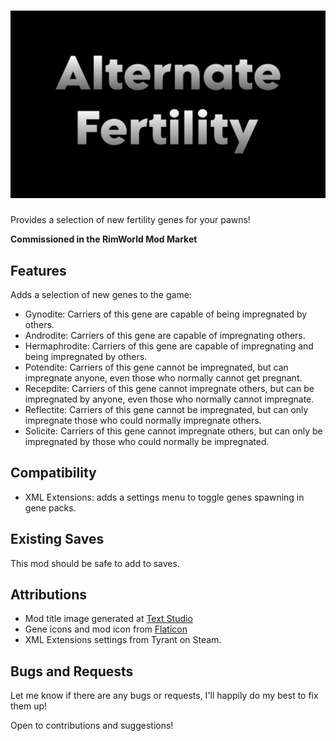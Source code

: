 # ![AlternateFertility](./About/Preview.png)

Provides a selection of new fertility genes for your pawns!

**Commissioned in the RimWorld Mod Market**

## Features

Adds a selection of new genes to the game:

- Gynodite: Carriers of this gene are capable of being impregnated by others.
- Androdite: Carriers of this gene are capable of impregnating others.
- Hermaphrodite: Carriers of this gene are capable of impregnating and being impregnated by others.
- Potendite: Carriers of this gene cannot be impregnated, but can impregnate anyone, even those who normally cannot get pregnant.
- Recepdite: Carriers of this gene cannot impregnate others, but can be impregnated by anyone, even those who normally cannot impregnate.
- Reflectite: Carriers of this gene cannot be impregnated, but can only impregnate those who could normally impregnate others.
- Solicite: Carriers of this gene cannot impregnate others, but can only be impregnated by those who could normally be impregnated.

## Compatibility

- XML Extensions: adds a settings menu to toggle genes spawning in gene packs.

## Existing Saves

This mod should be safe to add to saves.

## Attributions

- Mod title image generated at [Text Studio](https://www.textstudio.com/)
- Gene icons and mod icon from [Flaticon](https://www.flaticon.com/packs/gender-identity-36)
- XML Extensions settings from Tyrant on Steam.

## Bugs and Requests

Let me know if there are any bugs or requests, I'll happily do my best to fix them up!

Open to contributions and suggestions!
